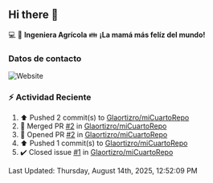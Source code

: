 ## Hi there 👋

:computer: :seedling: **Ingeniera Agrícola**
:family: **¡La mamá más felíz del mundo!**

### Datos de contacto

![Website](https://img.shields.io/website?url=https%3A%2F%2Fwww.linkedin.com%2Fin%2Falexandra-ortiz-rocha-180a008b%2F)

### :zap: Actividad Reciente

<!--RECENT_ACTIVITY:start-->
1. ⬆️ Pushed 2 commit(s) to [Glaortizro/miCuartoRepo](https://github.com/Glaortizro/miCuartoRepo)<br>
2. 🎉 Merged PR [#2](https://github.com/Glaortizro/miCuartoRepo/pull/2) in [Glaortizro/miCuartoRepo](https://github.com/Glaortizro/miCuartoRepo)<br>
3. 💪 Opened PR [#2](https://github.com/Glaortizro/miCuartoRepo/pull/2) in [Glaortizro/miCuartoRepo](https://github.com/Glaortizro/miCuartoRepo)<br>
4. ⬆️ Pushed 1 commit(s) to [Glaortizro/miCuartoRepo](https://github.com/Glaortizro/miCuartoRepo)<br>
5. ✔️ Closed issue [#1](https://github.com/Glaortizro/miCuartoRepo/issues/1) in [Glaortizro/miCuartoRepo](https://github.com/Glaortizro/miCuartoRepo)<br>
<!--RECENT_ACTIVITY:end-->
<!--RECENT_ACTIVITY:last_update-->
Last Updated: Thursday, August 14th, 2025, 12:52:09 PM
<!--RECENT_ACTIVITY:last_update_end-->

